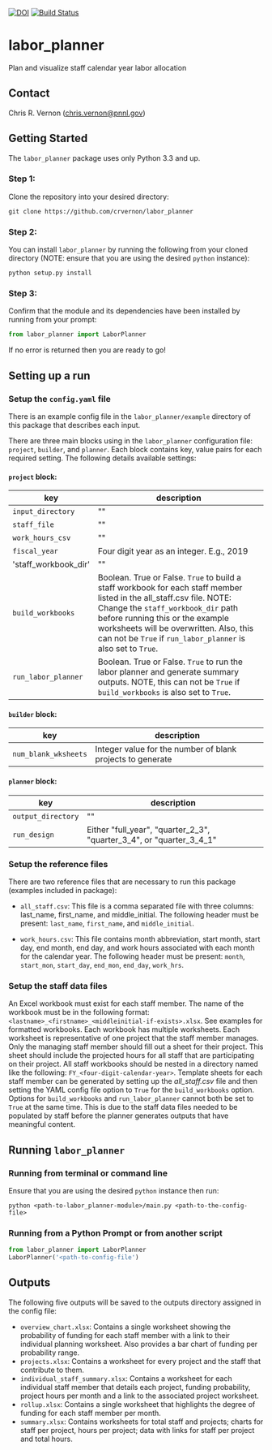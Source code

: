[![DOI](https://zenodo.org/badge/192757129.svg)](https://zenodo.org/badge/latestdoi/192757129)
[![Build Status](https://travis-ci.org/crvernon/labor_planner.svg?branch=master)](https://travis-ci.org/crvernon/labor_planner)

# labor_planner
Plan and visualize staff calendar year labor allocation

## Contact
Chris R. Vernon (chris.vernon@pnnl.gov)

## Getting Started
The `labor_planner` package uses only Python 3.3 and up.

### Step 1:
Clone the repository into your desired directory:

`git clone https://github.com/crvernon/labor_planner`

### Step 2:
You can install `labor_planner` by running the following from your cloned directory (NOTE: ensure that you are using the desired `python` instance):

`python setup.py install`

### Step 3:
Confirm that the module and its dependencies have been installed by running from your prompt:

```python
from labor_planner import LaborPlanner
```

If no error is returned then you are ready to go!

## Setting up a run

### Setup the `config.yaml` file
There is an example config file in the `labor_planner/example` directory of this package that describes each input.

There are three main blocks using in the `labor_planner` configuration file:  `project`, `builder`, and `planner`.  Each block contains key, value pairs for each required setting.  The following details available settings:

#### `project` block:

| key | description |
| -- | -- |
| `input_directory` | "<full path to the directory containing the staff spreadsheet directories>" |
| `staff_file` | "<full path with file name and extension to the input _all_staff.csv_ file>" |
| `work_hours_csv` | "<full path with file name and extension to the _work_hours.csv_ file>" |
| `fiscal_year` | Four digit year as an integer. E.g., 2019 |
| 'staff_workbook_dir' | "<full path to the directory where the staff labor planning workbooks are stored>" |
| `build_workbooks` | Boolean.  True or False.  `True` to build a staff workbook for each staff member listed in the all_staff.csv file.  NOTE:  Change the `staff_workbook_dir` path before running this or the example worksheets will be overwritten. Also, this can not be `True` if `run_labor_planner` is also set to `True`. |
| `run_labor_planner` | Boolean.  True or False.  `True` to run the labor planner and generate summary outputs.  NOTE, this can not be `True` if `build_workbooks` is also set to `True`. |

#### `builder` block:

| key | description |
| -- | -- |
| `num_blank_wksheets` | Integer value for the number of blank projects to generate |

#### `planner` block:

| key | description |
| -- | -- |
| `output_directory` | "<full path with to the directory where the outputs will be written>" |
| `run_design` | Either "full_year", "quarter_2_3", "quarter_3_4", or "quarter_3_4_1" |

### Setup the reference files
There are two reference files that are necessary to run this package (examples included in package):

- `all_staff.csv`:  This file is a comma separated file with three columns:  last_name, first_name, and middle_initial.  The following header must be present:  `last_name`, `first_name`, and `middle_initial`.

- `work_hours.csv`:  This file contains month abbreviation, start month, start day, end month, end day, and work hours associated with each month for the calendar year.  The following header must be present:  `month`, `start_mon`, `start_day`, `end_mon`, `end_day`, `work_hrs`.

### Setup the staff data files
An Excel workbook must exist for each staff member.  The name of the workbook must be in the following format: `<lastname>_<firstname>_<middleinitial-if-exists>.xlsx`.  See examples for formatted workbooks.  Each workbook has multiple worksheets.  Each worksheet is representative of one project that the staff member manages.  Only the managing staff member should fill out a sheet for their project.  This sheet should include the projected hours for all staff that are participating on their project.  All staff workbooks should be nested in a directory named like the following: `FY_<four-digit-calendar-year>`.  Template sheets for each staff member can be generated by setting up the _all_staff.csv_ file and then setting the YAML config file option to `True` for the `build_workbooks` option.  Options for `build_workbooks` and `run_labor_planner` cannot both be set to `True` at the same time.  This is due to the staff data files needed to be populated by staff before the planner generates outputs that have meaningful content.

## Running `labor_planner`

### Running from terminal or command line
Ensure that you are using the desired `python` instance then run:

`python <path-to-labor_planner-module>/main.py <path-to-the-config-file>`

### Running from a Python Prompt or from another script

```python
from labor_planner import LaborPlanner
LaborPlanner('<path-to-config-file')
```

## Outputs
The following five outputs will be saved to the outputs directory assigned in the config file:
- `overview_chart.xlsx`:  Contains a single worksheet showing the probability of funding for each staff member with a link to their individual planning worksheet. Also provides a bar chart of funding per probability range.
- `projects.xlsx`:  Contains a worksheet for every project and the staff that contribute to them.
- `individual_staff_summary.xlsx`:  Contains a worksheet for each individual staff member that details each project, funding probability, project hours per month and a link to the associated project worksheet.
- `rollup.xlsx`:  Contains a single worksheet that highlights the degree of funding for each staff member per month.
- `summary.xlsx`:  Contains worksheets for total staff and projects; charts for staff per project, hours per project; data with links for staff per project and total hours.

